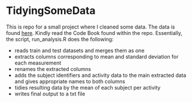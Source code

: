# TidyingSomeData
This is repo for a small project where I cleaned some data. 
The data is found [here](https://archive.ics.uci.edu/ml/datasets/Human+Activity+Recognition+Using+Smartphones).
Kindly read the Code Book found within the repo. 
Essentially, the script, run_analysis.R does the following:

- reads train and test datasets and merges them as one
- extracts columns corresponding to mean and standard deviation for each measurement
- renames the extracted columns
- adds the subject identifiers and activity data to the main extracted data and gives appropriate names to both columns
- tidies resulting data by the mean of each subject per activity
- writes final output to a txt file
